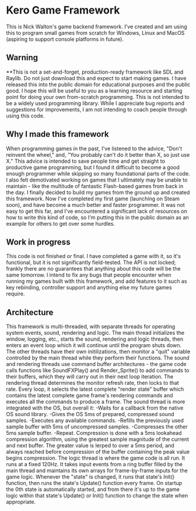 # Kero Game Framework

This is Nick Walton's game backend framework. I've created and am using this to program small games from scratch for Windows, Linux and MacOS (aspiring to support console platforms in future).

## Warning

**This is not a set-and-forget, production-ready framework like SDL and Raylib. Do not just download this and expect to start making games.
I have released this into the public domain for educational purposes and the public good. I hope this will be useful to you as a learning resource and starting point for doing your own from-scratch programming. This is not intended to be a widely used programming library. While I appreciate bug reports and suggestions for improvements, I am not intending to coach people through using this code.

## Why I made this framework

When programming games in the past, I've listened to the advice, "Don't reinvent the wheel," and, "You probably can't do it better than X, so just use X." This advice is intended to save people time and get straight to productive game programming, but I found it difficult to become a good enough programmer while skipping so many foundational parts of the code. I also felt demotivated working on games that I ultimately may be unable to maintain - like the multitude of fantastic Flash-based games from back in the day. I finally decided to build my games from the ground up and created this framework. Now I've completed my first game (launching on Steam soon), and have become a much better and faster programmer. It was not easy to get this far, and I've encountered a significant lack of resources on how to write this kind of code, so I'm putting this in the public domain as an example for others to get over some hurdles.

## Work in progress

This code is not finished or final. I have completed a game with it, so it's functional, but it is not significantly field-tested. The API is not locked; frankly there are no guarantees that anything about this code will be the same tomorrow. I intend to fix any bugs that people encounter when running my games built with this framework, and add features to it such as key rebinding, controller support and anything else my future games require.

## Architecture

This framework is multi-threaded, with separate threads for operating system events, sound, rendering and logic. The main thread initializes the window, logging, etc., starts the sound, rendering and logic threads, then enters an event loop which it will continue until the program shuts down. The other threads have their own initilizations, then monitor a "quit" variable controlled by the main thread while they perform their functions. The sound and rendering threads use command buffer architectures - the game code calls functions like SoundFXPlay() and Render_Sprite() to add commands to their buffers, which they will carry out in their next loop iteration.
The rendering thread determines the monitor refresh rate, then locks to that rate. Every loop, it selects the latest complete "render state" buffer which contains the latest complete game frame's rendering commands and executes all the commands to produce a frame.
The sound thread is more integrated with the OS, but overall it:
-Waits for a callback from the native OS sound library.
-Gives the OS 5ms of prepared, compressed sound samples.
-Executes any available commands.
-Refills the previously used sample buffer with 5ms of uncompressed samples.
-Compresses the other 5ms sample buffer.
-Repeat.
Compression is done with a 5ms lookahead compression algorithm, using the greatest sample magnitude of the current and next buffer. The greater value is lerped to over a 5ms period, and always reached before compression of the buffer containing the peak value begins compression.
The logic thread is where the game code is all run. It runs at a fixed 120Hz. It takes input events from a ring buffer filled by the main thread and maintains its own arrays for frame-by-frame inputs for the game logic. Whenever the "state" is changed, it runs that state's Init() function, then runs the state's Update() function every frame. On startup the 0th state is automatically started, and from there it's up to the game logic within that state's Update() or Init() function to change the state when appropriate.